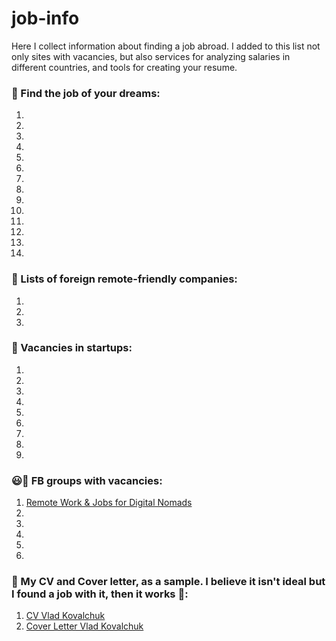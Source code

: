 # job-info
Here I collect information about finding a job abroad. I added to this list not only sites with vacancies, but also services for analyzing salaries in different countries, and tools for creating your resume.
### 🚀 Find the job of your dreams:
1. []()
2. []()
3. []()
4. []()
5. []()
6. []()
7. []()
8. []()
9. []()
10. []()
11. []()
12. []()
13. []()
14. []()

### 🏢 Lists of foreign remote-friendly companies:
1. []()
2. []()
3. []()

### 🦄 Vacancies in startups:
1. []()
2. []()
3. []()
4. []()
5. []()
6. []()
7. []()
8. []()
9. []()

### 😃📖 FB groups with vacancies:
1. [Remote Work & Jobs for Digital Nomads](https://www.facebook.com/groups/remotework.digitalnomads/)
2. []()
3. []()
4. []()
5. []()
6. []()



### 📝 My CV and Cover letter, as a sample. I believe it isn't ideal but I found a job with it, then it works 🎉:
1. [CV Vlad Kovalchuk](https://docs.google.com/document/d/1MspinRj1gH04aCvx2xBntQ8y_D80exHMtadglPouImo/edit)
2. [Cover Letter Vlad Kovalchuk](https://docs.google.com/document/d/13-3XS3uP_xndsWjSpnmyZPB39xd-4JFOBvJoy3uYjXc/edit?usp=sharing)
